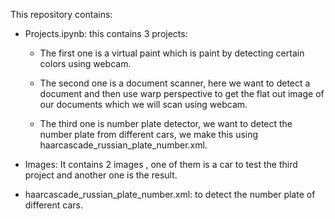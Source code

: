 This repository contains: 

  * Projects.ipynb: this contains 3 projects:
  
    * The first one is a virtual paint which is paint by detecting certain colors using webcam. 
    
    * The second one is a document scanner, here we want to detect a document and then use warp perspective to get the flat out image of our documents which we will scan using webcam.
    
    * The third one is number plate detector, we want to detect the number plate from different cars, we make this using haarcascade_russian_plate_number.xml.
    
    
  * Images: It contains  2 images , one of them is a car to test the third project and another one is the result.
  
  * haarcascade_russian_plate_number.xml: to detect the number plate of different cars.
    
    
